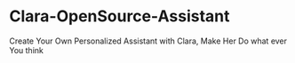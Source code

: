 # Clara-OpenSource-Assistant
Create Your Own Personalized Assistant with Clara, Make Her Do what ever You think
